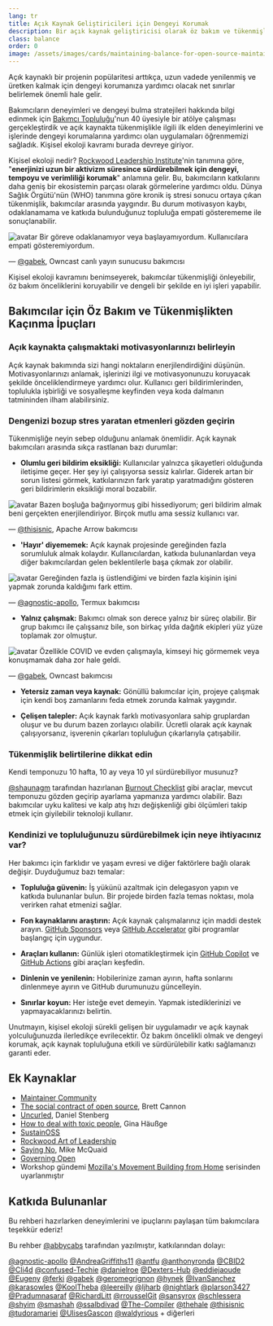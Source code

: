 ```yaml
---
lang: tr
title: Açık Kaynak Geliştiricileri için Dengeyi Korumak
description: Bir açık kaynak geliştiricisi olarak öz bakım ve tükenmişlikten kaçınmak için ipuçları.
class: balance
order: 0
image: /assets/images/cards/maintaining-balance-for-open-source-maintainers.png
---
```


Açık kaynaklı bir projenin popülaritesi arttıkça, uzun vadede yenilenmiş ve üretken kalmak için dengeyi korumanıza yardımcı olacak net sınırlar belirlemek önemli hale gelir. 

Bakımcıların deneyimleri ve dengeyi bulma stratejileri hakkında bilgi edinmek için <a href="http://maintainers.github.com/">Bakımcı Topluluğu</a>'nun 40 üyesiyle bir atölye çalışması gerçekleştirdik ve açık kaynakta tükenmişlikle ilgili ilk elden deneyimlerini ve işlerinde dengeyi korumalarına yardımcı olan uygulamaları öğrenmemizi sağladık. Kişisel ekoloji kavramı burada devreye giriyor.

Kişisel ekoloji nedir? <a href="https://rockwoodleadership.org/nonprofit-four-day-workweek-can-take-care-still-change-world/#:~:text=personal%20ecology%3A%20maintaining%20balance%2C%20pacing%20and%20efficiency%20to%20sustain%20your%20energy%20over%20a%20lifetime%20of%20activism">Rockwood Leadership Institute</a>'nin tanımına göre, "<strong>enerjinizi uzun bir aktivizm süresince sürdürebilmek için dengeyi, tempoyu ve verimliliği korumak</strong>" anlamına gelir. Bu, bakımcıların katkılarını daha geniş bir ekosistemin parçası olarak görmelerine yardımcı oldu. Dünya Sağlık Örgütü'nün (WHO) tanımına göre kronik iş stresi sonucu ortaya çıkan tükenmişlik, bakımcılar arasında yaygındır. Bu durum motivasyon kaybı, odaklanamama ve katkıda bulunduğunuz topluluğa empati gösterememe ile sonuçlanabilir.

<aside markdown="1" class="pquote">
  <img src="https://avatars.githubusercontent.com/gabek?s=180" class="pquote-avatar" alt="avatar">
  Bir göreve odaklanamıyor veya başlayamıyordum. Kullanıcılara empati gösteremiyordum.
  <p markdown="1" class="pquote-credit">
— <a href="https://github.com/gabek">@gabek</a>, Owncast canlı yayın sunucusu bakımcısı
  </p>
</aside>

Kişisel ekoloji kavramını benimseyerek, bakımcılar tükenmişliği önleyebilir, öz bakım önceliklerini koruyabilir ve dengeli bir şekilde en iyi işleri yapabilir.

## Bakımcılar için Öz Bakım ve Tükenmişlikten Kaçınma İpuçları

### Açık kaynakta çalışmaktaki motivasyonlarınızı belirleyin

Açık kaynak bakımında sizi hangi noktaların enerjilendirdiğini düşünün. Motivasyonlarınızı anlamak, işlerinizi ilgi ve motivasyonunuzu koruyacak şekilde önceliklendirmeye yardımcı olur. Kullanıcı geri bildirimlerinden, toplulukla işbirliği ve sosyalleşme keyfinden veya koda dalmanın tatmininden ilham alabilirsiniz.

### Dengenizi bozup stres yaratan etmenleri gözden geçirin

Tükenmişliğe neyin sebep olduğunu anlamak önemlidir. Açık kaynak bakımcıları arasında sıkça rastlanan bazı durumlar:

* **Olumlu geri bildirim eksikliği:** Kullanıcılar yalnızca şikayetleri olduğunda iletişime geçer. Her şey iyi çalışıyorsa sessiz kalırlar. Giderek artan bir sorun listesi görmek, katkılarınızın fark yaratıp yaratmadığını gösteren geri bildirimlerin eksikliği moral bozabilir.

<aside markdown="1" class="pquote">
  <img src="https://avatars.githubusercontent.com/thisisnic?s=180" class="pquote-avatar" alt="avatar">
  Bazen boşluğa bağırıyormuş gibi hissediyorum; geri bildirim almak beni gerçekten enerjilendiriyor. Birçok mutlu ama sessiz kullanıcı var.
  <p markdown="1" class="pquote-credit">
— <a href="https://github.com/thisisnic">@thisisnic</a>, Apache Arrow bakımcısı
  </p>
</aside>

* **'Hayır' diyememek:** Açık kaynak projesinde gereğinden fazla sorumluluk almak kolaydır. Kullanıcılardan, katkıda bulunanlardan veya diğer bakımcılardan gelen beklentilerle başa çıkmak zor olabilir.

<aside markdown="1" class="pquote">
  <img src="https://avatars.githubusercontent.com/agnostic-apollo?s=180" class="pquote-avatar" alt="avatar">
  Gereğinden fazla iş üstlendiğimi ve birden fazla kişinin işini yapmak zorunda kaldığımı fark ettim.
  <p markdown="1" class="pquote-credit">
— <a href="https://github.com/agnostic-apollo">@agnostic-apollo</a>, Termux bakımcısı
  </p>
</aside>

* **Yalnız çalışmak:** Bakımcı olmak son derece yalnız bir süreç olabilir. Bir grup bakımcı ile çalışsanız bile, son birkaç yılda dağıtık ekipleri yüz yüze toplamak zor olmuştur.

<aside markdown="1" class="pquote">
  <img src="https://avatars.githubusercontent.com/gabek?s=180" class="pquote-avatar" alt="avatar">
  Özellikle COVID ve evden çalışmayla, kimseyi hiç görmemek veya konuşmamak daha zor hale geldi.
  <p markdown="1" class="pquote-credit">
— <a href="https://github.com/gabek">@gabek</a>, Owncast bakımcısı
  </p>
</aside>

* **Yetersiz zaman veya kaynak:** Gönüllü bakımcılar için, projeye çalışmak için kendi boş zamanlarını feda etmek zorunda kalmak yaygındır.

* **Çelişen talepler:** Açık kaynak farklı motivasyonlara sahip gruplardan oluşur ve bu durum bazen zorlayıcı olabilir. Ücretli olarak açık kaynak çalışıyorsanız, işverenin çıkarları topluluğun çıkarlarıyla çatışabilir.

### Tükenmişlik belirtilerine dikkat edin

Kendi temponuzu 10 hafta, 10 ay veya 10 yıl sürdürebiliyor musunuz?

[@shaunagm](https://github.com/shaunagm) tarafından hazırlanan [Burnout Checklist](https://governingopen.com/resources/signs-of-burnout-checklist.html) gibi araçlar, mevcut temponuzu gözden geçirip ayarlama yapmanıza yardımcı olabilir. Bazı bakımcılar uyku kalitesi ve kalp atış hızı değişkenliği gibi ölçümleri takip etmek için giyilebilir teknoloji kullanır.

### Kendinizi ve topluluğunuzu sürdürebilmek için neye ihtiyacınız var?

Her bakımcı için farklıdır ve yaşam evresi ve diğer faktörlere bağlı olarak değişir. Duyduğumuz bazı temalar:

* **Topluluğa güvenin:** İş yükünü azaltmak için delegasyon yapın ve katkıda bulunanlar bulun. Bir projede birden fazla temas noktası, mola verirken rahat etmenizi sağlar.

* **Fon kaynaklarını araştırın:** Açık kaynak çalışmalarınız için maddi destek arayın. [GitHub Sponsors](https://github.com/sponsors) veya [GitHub Accelerator](http://accelerator.github.com/) gibi programlar başlangıç için uygundur.

* **Araçları kullanın:** Günlük işleri otomatikleştirmek için [GitHub Copilot](https://github.com/features/copilot/) ve [GitHub Actions](https://github.com/features/actions) gibi araçları keşfedin.

* **Dinlenin ve yenilenin:** Hobilerinize zaman ayırın, hafta sonlarını dinlenmeye ayırın ve GitHub durumunuzu güncelleyin.

* **Sınırlar koyun:** Her isteğe evet demeyin. Yapmak istediklerinizi ve yapmayacaklarınızı belirtin.

Unutmayın, kişisel ekoloji sürekli gelişen bir uygulamadır ve açık kaynak yolculuğunuzda ilerledikçe evrilecektir. Öz bakım öncelikli olmak ve dengeyi korumak, açık kaynak topluluğuna etkili ve sürdürülebilir katkı sağlamanızı garanti eder.

## Ek Kaynaklar

* [Maintainer Community](http://maintainers.github.com/)
* [The social contract of open source](https://snarky.ca/the-social-contract-of-open-source/), Brett Cannon
* [Uncurled](https://daniel.haxx.se/uncurled/), Daniel Stenberg 
* [How to deal with toxic people](https://www.youtube.com/watch?v=7lIpP3GEyXs), Gina Häußge
* [SustainOSS](https://sustainoss.org/)
* [Rockwood Art of Leadership](https://rockwoodleadership.org/art-of-leadership/)
* [Saying No](https://mikemcquaid.com/saying-no/), Mike McQuaid
* [Governing Open](https://governingopen.com/)
* Workshop gündemi [Mozilla's Movement Building from Home](https://foundation.mozilla.org/en/blog/its-a-wrap-movement-building-from-home/) serisinden uyarlanmıştır

## Katkıda Bulunanlar

Bu rehberi hazırlarken deneyimlerini ve ipuçlarını paylaşan tüm bakımcılara teşekkür ederiz!

Bu rehber [@abbycabs](https://github.com/abbycabs) tarafından yazılmıştır, katkılarından dolayı:

[@agnostic-apollo](https://github.com/agnostic-apollo)
[@AndreaGriffiths11](https://github.com/AndreaGriffiths11)
[@antfu](https://github.com/antfu)
[@anthonyronda](https://github.com/anthonyronda)
[@CBID2](https://github.com/CBID2)
[@Cli4d](https://github.com/Cli4d)
[@confused-Techie](https://github.com/confused-Techie)
[@danielroe](https://github.com/danielroe)
[@Dexters-Hub](https://github.com/Dexters-Hub)
[@eddiejaoude](https://github.com/eddiejaoude)
[@Eugeny](https://github.com/Eugeny)
[@ferki](https://github.com/ferki)
[@gabek](https://github.com/gabek)
[@geromegrignon](https://github.com/geromegrignon)
[@hynek](https://github.com/hynek)
[@IvanSanchez](https://github.com/IvanSanchez)
[@karasowles](https://github.com/karasowles)
[@KoolTheba](https://github.com/KoolTheba)
[@leereilly](https://github.com/leereilly)
[@ljharb](https://github.com/ljharb)
[@nightlark](https://github.com/nightlark)
[@plarson3427](https://github.com/plarson3427)
[@Pradumnasaraf](https://github.com/Pradumnasaraf)
[@RichardLitt](https://github.com/RichardLitt)
[@rrousselGit](https://github.com/rrousselGit)
[@sansyrox](https://github.com/sansyrox)
[@schlessera](https://github.com/schlessera)
[@shyim](https://github.com/shyim)
[@smashah](https://github.com/smashah)
[@ssalbdivad](https://github.com/ssalbdivad)
[@The-Compiler](https://github.com/The-Compiler)
[@thehale](https://github.com/thehale)
[@thisisnic](https://github.com/thisisnic)
[@tudoramariei](https://github.com/tudoramariei)
[@UlisesGascon](https://github.com/UlisesGascon)
[@waldyrious](https://github.com/waldyrious) + diğerleri
